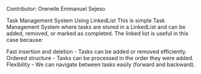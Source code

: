 Contributor: Oreneile Emmanuel Sejeso

Task Management System Using LinkedList
This is simple Task Management System where tasks are stored in a LinkedList and can be added, removed, or marked as completed. The linked list is useful in this case because:


Fast insertion and deletion - Tasks can be added or removed efficiently.
Ordered structure - Tasks can be processed in the order they were added. 
Flexibility - We can navigate between tasks easily (forward and backward).
